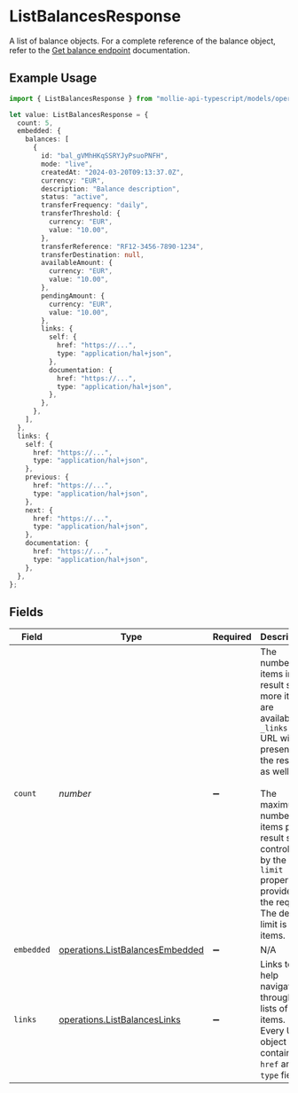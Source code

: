 # ListBalancesResponse

A list of balance objects. For a complete reference of the balance
object, refer to the [Get balance endpoint](get-balance) documentation.

## Example Usage

```typescript
import { ListBalancesResponse } from "mollie-api-typescript/models/operations";

let value: ListBalancesResponse = {
  count: 5,
  embedded: {
    balances: [
      {
        id: "bal_gVMhHKqSSRYJyPsuoPNFH",
        mode: "live",
        createdAt: "2024-03-20T09:13:37.0Z",
        currency: "EUR",
        description: "Balance description",
        status: "active",
        transferFrequency: "daily",
        transferThreshold: {
          currency: "EUR",
          value: "10.00",
        },
        transferReference: "RF12-3456-7890-1234",
        transferDestination: null,
        availableAmount: {
          currency: "EUR",
          value: "10.00",
        },
        pendingAmount: {
          currency: "EUR",
          value: "10.00",
        },
        links: {
          self: {
            href: "https://...",
            type: "application/hal+json",
          },
          documentation: {
            href: "https://...",
            type: "application/hal+json",
          },
        },
      },
    ],
  },
  links: {
    self: {
      href: "https://...",
      type: "application/hal+json",
    },
    previous: {
      href: "https://...",
      type: "application/hal+json",
    },
    next: {
      href: "https://...",
      type: "application/hal+json",
    },
    documentation: {
      href: "https://...",
      type: "application/hal+json",
    },
  },
};
```

## Fields

| Field                                                                                                                                                                                                                                                                     | Type                                                                                                                                                                                                                                                                      | Required                                                                                                                                                                                                                                                                  | Description                                                                                                                                                                                                                                                               | Example                                                                                                                                                                                                                                                                   |
| ------------------------------------------------------------------------------------------------------------------------------------------------------------------------------------------------------------------------------------------------------------------------- | ------------------------------------------------------------------------------------------------------------------------------------------------------------------------------------------------------------------------------------------------------------------------- | ------------------------------------------------------------------------------------------------------------------------------------------------------------------------------------------------------------------------------------------------------------------------- | ------------------------------------------------------------------------------------------------------------------------------------------------------------------------------------------------------------------------------------------------------------------------- | ------------------------------------------------------------------------------------------------------------------------------------------------------------------------------------------------------------------------------------------------------------------------- |
| `count`                                                                                                                                                                                                                                                                   | *number*                                                                                                                                                                                                                                                                  | :heavy_minus_sign:                                                                                                                                                                                                                                                        | The number of items in this result set. If more items are available, a `_links.next` URL will be present in the result<br/>as well.<br/><br/>The maximum number of items per result set is controlled by the `limit` property provided in the request. The default<br/>limit is 50 items. | 5                                                                                                                                                                                                                                                                         |
| `embedded`                                                                                                                                                                                                                                                                | [operations.ListBalancesEmbedded](../../models/operations/listbalancesembedded.md)                                                                                                                                                                                        | :heavy_minus_sign:                                                                                                                                                                                                                                                        | N/A                                                                                                                                                                                                                                                                       |                                                                                                                                                                                                                                                                           |
| `links`                                                                                                                                                                                                                                                                   | [operations.ListBalancesLinks](../../models/operations/listbalanceslinks.md)                                                                                                                                                                                              | :heavy_minus_sign:                                                                                                                                                                                                                                                        | Links to help navigate through the lists of items. Every URL object will contain an `href` and a `type` field.                                                                                                                                                            |                                                                                                                                                                                                                                                                           |